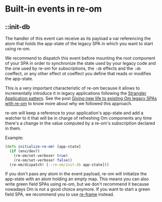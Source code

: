 # Built-in events in re-om

## ::init-db

The handler of this event can receive as its payload a var referencing the atom
that holds the app-state of the legacy SPA in which you want to start using re-om.

We recommend to dispatch this event before mounting the root component of your SPA
in order to synchronize the state used by your legacy code and
the one used by re-om for subscriptions, the `:db` effects and the `:db` coeffect,
or any other effect ot coeffect you define that reads or modifies the app-state.

This is a very important characteristic of re-om because it allows to incrementally
introduce it in legacy applications following the [Strangler Application pattern](https://www.martinfowler.com/bliki/StranglerApplication.html).
See the post [Giving new life to existing Om legacy SPAs with re-om](https://codesai.com/2018/10/re-om)
to know more about why we followed this approach.

re-om will keep a reference to your application's app-state
and add a watcher to it that will be in charge of refreshing Om components
any time there's a change in the value computed by a re-om's subscription
declared in them.

Example:

```clj
(defn initialize-re-om! [app-state]
  (if (env/dev?)
    (re-om/set-verbose! true)
    (re-om/set-verbose! false))
  (re-om/dispatch! [::re-om/init-db app-state]))
```

If you don't pass any atom in the event payload, re-om will initialize the app-state with an atom holding an empty map.
This means you can also write green field SPAs using re-om, but we don't recommend it because nowadays
Om is not a good choice anymore. If you want to start a green field SPA, we recommend you to use [re-frame](https://github.com/Day8/re-frame) instead.




